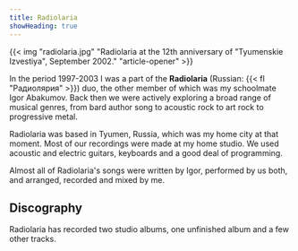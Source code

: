 ```yaml
---
title: Radiolaria
showHeading: true
---
```


{{< img "radiolaria.jpg" "Radiolaria at the 12th anniversary of \"Tyumenskie Izvestiya\", September 2002." "article-opener" >}}

In the period 1997-2003 I was a part of the **Radiolaria** (Russian: {{< fl "Радиолярия" >}}) duo, the other member of which was my schoolmate Igor Abakumov. Back then we were actively exploring a broad range of musical genres, from bard author song to acoustic rock to art rock to progressive metal.

Radiolaria was based in Tyumen, Russia, which was my home city at that moment. Most of our recordings were made at my home studio. We used acoustic and electric guitars, keyboards and a good deal of programming.

Almost all of Radiolaria's songs were written by Igor, performed by us both, and arranged, recorded and mixed by me.

## Discography

Radiolaria has recorded two studio albums, one unfinished album and a few other tracks.
